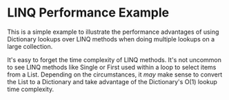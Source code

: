 LINQ Performance Example
==============

This is a simple example to illustrate the performance advantages of using Dictionary lookups over LINQ methods when doing multiple lookups on a large collection.

It's easy to forget the time complexity of LINQ methods. It's not uncommon to see LINQ methods like Single or First used within a loop to select items from a List. Depending on the circumstances, it *may* make sense to convert the List to a Dictionary and take advantage of the Dictionary's O(1) lookup time complexity.
